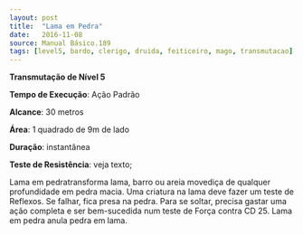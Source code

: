 ```yaml
---
layout: post
title:  "Lama em Pedra"
date:   2016-11-08
source: Manual Básico.189
tags: [level5, bardo, clerigo, druida, feiticeiro, mago, transmutacao]
---
```


**Transmutação de Nível 5**

**Tempo de Execução**: Ação Padrão

**Alcance**: 30 metros

**Área**: 1 quadrado de 9m de lado

**Duração**: instantânea

**Teste de Resistência**: veja texto;

Lama em pedratransforma lama, barro ou areia movediça de qualquer profundidade em pedra macia. Uma criatura na lama deve fazer um teste de Reflexos. 
Se falhar, fica presa na pedra. Para se soltar, precisa gastar uma ação completa e ser bem-sucedida num teste de Força contra CD 25.
Lama em pedra anula pedra em lama.